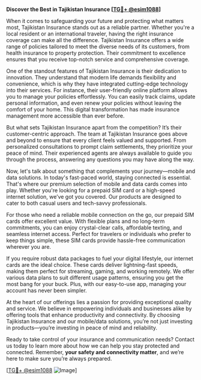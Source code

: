 **Discover the Best in Tajikistan Insurance [[TG💪+ @esim1088](https://t.me/s/esim1088)]**

When it comes to safeguarding your future and protecting what matters most, Tajikistan Insurance stands out as a reliable partner. Whether you're a local resident or an international traveler, having the right insurance coverage can make all the difference. Tajikistan Insurance offers a wide range of policies tailored to meet the diverse needs of its customers, from health insurance to property protection. Their commitment to excellence ensures that you receive top-notch service and comprehensive coverage.

One of the standout features of Tajikistan Insurance is their dedication to innovation. They understand that modern life demands flexibility and convenience, which is why they have integrated cutting-edge technology into their services. For instance, their user-friendly online platform allows you to manage your policies effortlessly. You can easily track claims, update personal information, and even renew your policies without leaving the comfort of your home. This digital transformation has made insurance management more accessible than ever before.

But what sets Tajikistan Insurance apart from the competition? It’s their customer-centric approach. The team at Tajikistan Insurance goes above and beyond to ensure that every client feels valued and supported. From personalized consultations to prompt claim settlements, they prioritize your peace of mind. Their experienced agents are always available to guide you through the process, answering any questions you may have along the way.

Now, let's talk about something that complements your journey—mobile and data solutions. In today's fast-paced world, staying connected is essential. That's where our premium selection of mobile and data cards comes into play. Whether you're looking for a prepaid SIM card or a high-speed internet solution, we’ve got you covered. Our products are designed to cater to both casual users and tech-savvy professionals.

For those who need a reliable mobile connection on the go, our prepaid SIM cards offer excellent value. With flexible plans and no long-term commitments, you can enjoy crystal-clear calls, affordable texting, and seamless internet access. Perfect for travelers or individuals who prefer to keep things simple, these SIM cards provide hassle-free communication wherever you are.

If you require robust data packages to fuel your digital lifestyle, our internet cards are the ideal choice. These cards deliver lightning-fast speeds, making them perfect for streaming, gaming, and working remotely. We offer various data plans to suit different usage patterns, ensuring you get the most bang for your buck. Plus, with our easy-to-use app, managing your account has never been simpler.

At the heart of our offerings lies a passion for providing exceptional quality and service. We believe in empowering individuals and businesses alike by offering tools that enhance productivity and connectivity. By choosing Tajikistan Insurance and our mobile/data solutions, you’re not just investing in products—you’re investing in peace of mind and reliability.

Ready to take control of your insurance and communication needs? Contact us today to learn more about how we can help you stay protected and connected. Remember, **your safety and connectivity matter**, and we’re here to make sure you’re always prepared.

[[TG💪+ @esim1088](https://t.me/s/esim1088) ![Image](https://i.postimg.cc/Y0z9fWf4/image.png)]